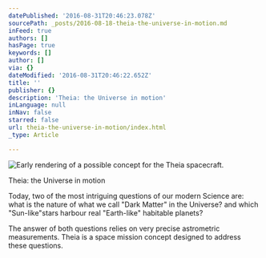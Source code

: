 ```yaml
---
datePublished: '2016-08-31T20:46:23.078Z'
sourcePath: _posts/2016-08-18-theia-the-universe-in-motion.md
inFeed: true
authors: []
hasPage: true
keywords: []
author: []
via: {}
dateModified: '2016-08-31T20:46:22.652Z'
title: ''
publisher: {}
description: 'Theia: the Universe in motion'
inLanguage: null
inNav: false
starred: false
url: theia-the-universe-in-motion/index.html
_type: Article

---
```

![Early rendering of a possible concept for the Theia spacecraft.](https://the-grid-user-content.s3-us-west-2.amazonaws.com/87297c34-dcd3-46a0-a03a-c9fc732490e3.png)

Theia: the Universe in motion

Today, two of the most intriguing questions of our modern Science are: what is the nature of what we call "Dark Matter" in the Universe? and which "Sun-like"stars harbour real "Earth-like" habitable planets?

The answer of both questions relies on very precise astrometric measurements. Theia is a space mission concept designed to address these questions.